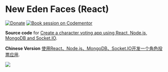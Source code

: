 # New Eden Faces (React)

[![Donate](https://img.shields.io/badge/paypal-donate-blue.svg)](https://paypal.me/sahat) [![Book session on Codementor](https://cdn.codementor.io/badges/book_session_github.svg)](https://www.codementor.io/sahatyalkabov?utm_source=github&utm_medium=button&utm_term=sahatyalkabov&utm_campaign=github)

**Source code** for [
Create a character voting app using React, Node.js, MongoDB and Socket.IO](http://sahatyalkabov.com/create-a-character-voting-app-using-react-nodejs-mongodb-and-socketio/).

**Chinese Version** [使用React、Node.js、MongoDB、Socket.IO开发一个角色投票应用](https://www.kancloud.cn/kancloud/create-voting-app/63976).


![](https://lh3.googleusercontent.com/bTN84YkcbO_gXZm4qOrOYVTwUgwkOsrFfv8nrUe7aew=w2080-h1470-no)
